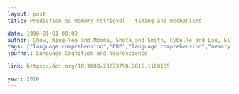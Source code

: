 ```yaml
---
layout: post
title: Prediction as memory retrieval - timing and mechanisms

date: 1996-01-01 00:00
author: Chow, Wing-Yee and Momma, Shota and Smith, Cybelle and Lau, Ellen and Phillips, Colin
tags: ["language comprehension","ERP","language comprehension","memory retrieval","prediction","thematic","thematic relations"]
journal: Language Cognition and Neuroscience

link: https://doi.org/10.1080/23273798.2016.1160135

year: 2016
---
```



